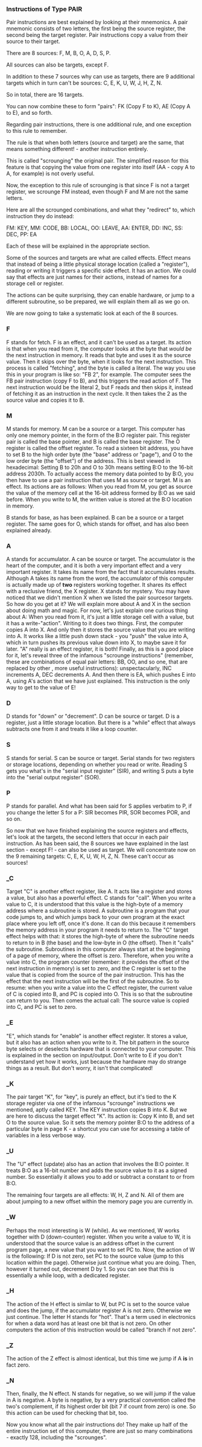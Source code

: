 
### Instructions of Type PAIR

Pair instructions are best explained by looking at their mnemonics. A pair mnemonic consists of two letters, the first being the source register, the second being the target register. Pair instructions copy a value from their source to their target.

There are 8 sources: F, M, B, O, A, D, S, P.

All sources can also be targets, except F.

In addition to these 7 sources why can use as targets, there are 9 additional targets which in turn can't be sources: C, E, K, U, W, J, H, Z, N.

So in total, there are 16 targets.

You can now combine these to form "pairs": FK (Copy F to K), AE (Copy A to E), and so forth.

Regarding pair instructions, there is one additional rule, and one exception to this rule to remember.

The rule is that when both letters (source and target) are the same, that means something different! - another instruction entirely.

This is called "scrounging" the original pair. The simplified reason for this feature is that copying the value from one register into itself (AA - copy A to A, for example) is not overly useful.

Now, the exception to this rule of scrounging is that since F is not a target register, we scrounge FM instead, even though F and M are not the same letters.

Here are all the scrounged combinations, and what they "redirect" to, which instruction they do instead:

FM: KEY, MM: CODE, BB: LOCAL, OO: LEAVE, AA: ENTER, DD: INC, SS: DEC, PP: EA

Each of these will be explained in the appropriate section.

Some of the sources and targets are what are called effects. Effect means that instead of being a little physical storage location (called a "register"), reading or writing it triggers a specific side effect. It has an action. We could say that effects are just names for their actions, instead of names for a storage cell or register.

The actions can be quite surprising, they can enable hardware, or jump to a different subroutine, so be prepared, we will explain them all as we go on.

We are now going to take a systematic look at each of the 8 sources.

### F

F stands for fetch. F is an effect, and it can't be used as a target. Its action is that when you read from it, the computer looks at the byte that *would be* the next instruction in memory. It reads that byte and uses it as the source value. Then it skips over the byte, when it looks for the next instruction. This process is called "fetching", and the byte is called a literal. The way you use this in your program is like so: "FB 2", for example. The computer sees the FB pair instruction (copy F to B), and this triggers the read action of F. The next instruction would be the literal 2, but F reads and then skips it, instead of fetching it as an instruction in the next cycle. It then takes the 2 as the source value and copies it to B.

### M

M stands for memory. M can be a source or a target. This computer has only one memory pointer, in the form of the B:O register pair. This register pair is called the base pointer, and B is called the base register. The O register is called the offset register. To read a sixteen bit address, you have to set B to the high order byte (the "base" address or "page"), and O to the low order byte (the "offset") of the address. This is best viewed in hexadecimal: Setting B to 20h and O to 30h means setting B:O to the 16-bit address 2030h.
To actually access the memory data pointed to by B:O, you then have to use a pair instruction that uses M as source or target. M is an effect. Its actions are as follows: When you read from M, you get as source the value of the memory cell at the 16-bit address formed by B:O as we said before. When you write to M, the written value is stored at the B:O location in memory.

B stands for base, as has been explained. B can be a source or a target register. The same goes for O, which stands for offset, and has also been explained already.

### A

A stands for accumulator. A can be source or target. The accumulator is the heart of the computer, and it is both a very important effect and a very important register. It takes its name from the fact that it accumulates results. Although A takes its name from the word, the accumulator of this computer is actually made up of **two** registers working together. It shares its effect with a reclusive friend, the X register. X stands for mystery. You may have noticed that we didn't mention X when we listed the pair sourcesor targets. So how do you get at it? We will explain more about A and X in the section about doing math and magic. For now, let's just explain one curious thing about A: When you read from it, it's just a little storage cell with a value, but it has a write-"action". Writing to it does two things. First, the computer copies A into X. And only then it stores the source value that you are writing into A. It works like a little push down stack - you "push" the value into A, which in turn pushes its previous value down into X, to maybe save it for later.
"A" really is an effect register, it is both! Finally, as this is a good place for it, let's reveal three of the infamous "scrounge instructions" (remember, these are combinations of equal pair letters: BB, OO, and so one, that are replaced by other 
, more useful instructions): unspectacularly, INC increments A, DEC decrements A. And then there is EA, which pushes E into A, using A's action that we have just explained. This instruction is the only way to get to the value of E!

### D

D stands for "down" or "decrement". D can be source or target. D is a register, just a little storage location. But there is a "while" effect that always subtracts one from it and treats it like a loop counter.

### S

S stands for serial. S can be source or target. Serial stands for two registers or storage locations, depending on whether you read or write. Reading S gets you what's in the "serial input register" (SIR), and writing S puts a byte into the "serial output register" (SOR).

### P

P stands for parallel. And what has been said for S applies verbatim to P, if you change the letter S for a P: SIR becomes PIR, SOR becomes POR, and so on.

So now that we have finished explaining the source registers and effects, let's look at the targets, the second letters that occur in each pair instruction. As has been said, the 8 sources we have explained in the last section - except F! - can also be used as target.
We will concentrate now on the 9 remaining targets: C, E, K, U, W, H, Z, N. These can't occur as sources!

### _C

Target "C" is another effect register, like A. It acts like a register and stores a value, but also has a powerful effect. C stands for "call". When you write a value to C, it is understood that this value is the high-byte of a memory address where a subroutine is stored. A subroutine is a program that your code jumps to, and which jumps back to your own program at the exact place where you left off, once it's done.
It can do this because it remembers the memory address in your program it needs to return to. The "C" target effect helps with that: it stores the high-byte of where the subroutine needs to return to in B (the base) and the low-byte in O (the offset). Then it "calls" the subroutine. Subroutines in this computer always start at the beginning of a page of memory, where the offset is zero. Therefore, when you write a value into C, the program counter (remember: it provides the offset of the next instruction in memory) is set to zero, and the C register is set to the value that is copied from the source of the pair instruction. This has the effect that the next instruction will be the first of the subroutine.
So to resume: when you write a value into the C effect register, the current value of C is copied into B, and PC is copied into O. This is so that the subroutine can return to you. Then comes the actual call: The source value is copied into C, and PC is set to zero.

### _E

"E", which stands for "enable" is another effect register. It stores a value, but it also has an action when you write to it. The bit pattern in the source byte selects or deselects hardware that is connected to your computer. This is explained in the section on input/output. Don't write to E if you don't understand yet how it works, just because the hardware may do strange things as a result. But don't worry, it isn't that complicated!

### _K

The pair target "K", for "key", is purely an effect, but it's tied to the K storage register via one of the infamous "scrounge" instructions we mentioned, aptly called KEY. The KEY instruction copies B into K.
But we are here to discuss the target effect "K". Its action is: Copy K into B, and set O to the source value. So it sets the memory pointer B:O to the address of a particular byte in page K - a shortcut you can use for accessing a table of variables in a less verbose way.

### _U

The "U" effect (update) also has an action that involves  the B:O pointer. It treats B:O as a 16-bit number and adds the source value to it as a signed number. So essentially it allows you to add or subtract a constant to or from B:O.

The remaining four targets are all effects: W, H, Z and N. All of them are about jumping to a new offset within the memory page you are currently in.

### _W

Perhaps the most interesting is W (while). As we mentioned, W works together with D (down-counter) register. When you write a value to W, it is understood that the source value is an address offset in the current program page, a new value that you want to set PC to. Now, the action of W is the following: If D is not zero, set PC to the source value (jump to this location within the page). Otherwise just continue what you are doing. Then, however it turned out, decrement D by 1.
So you can see that this is essentially a while loop, with a dedicated register.

### _H

The action of the H effect is similar to W, but PC is set to the source value and does the jump, if the accumulator register A is not zero. Otherwise we just continue.
The letter H stands for "hot". That's a term used in electronics for when a data word has at least one bit that is not zero.
On other computers the action of this instruction would be called "branch if not zero".

### _Z

The action of the Z effect is almost identical, but this time we jump if A **is** in fact zero.

### _N

Then, finally, the N effect. N stands for negative, so we will jump if the value in A is negative. A byte is negative, by a very practical convention called the two's complement, if its highest order bit (bit 7 if count from zero) is one.
So this action can be used for checking that bit, too.

Now you know what all the pair instructions do! They make up half of the entire instruction set of this computer, there are just so many combinations - exactly 128, including the "scrounges".












